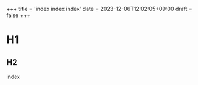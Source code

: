 +++
title = 'index index index'
date = 2023-12-06T12:02:05+09:00
draft = false
+++
# H1
## H2
index
